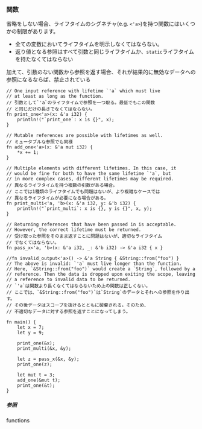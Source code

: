 ### 関数

省略をしない場合、ライフタイムのシグネチャ(e.g.
`<'a>`)を持つ関数にはいくつかの制限があります。

-   全ての変数においてライフタイムを明示しなくてはならない。
-   返り値となる参照はすべて引数と同じライフタイムか、`static`ライフタイムを持たなくてはならない

加えて、引数のない関数から参照を返す場合、それが結果的に無効なデータへの参照になるならば、禁止されている

    // One input reference with lifetime `'a` which must live
    // at least as long as the function.
    // 引数として`'a`のライフタイムで参照を一つ取る。最低でもこの関数
    // と同じだけの長さでなくてはならない。
    fn print_one<'a>(x: &'a i32) {
        println!("`print_one`: x is {}", x);
    }

    // Mutable references are possible with lifetimes as well.
    // ミュータブルな参照でも同様
    fn add_one<'a>(x: &'a mut i32) {
        *x += 1;
    }

    // Multiple elements with different lifetimes. In this case, it
    // would be fine for both to have the same lifetime `'a`, but
    // in more complex cases, different lifetimes may be required.
    // 異なるライフタイムを持つ複数の引数がある場合。
    // ここでは1種類のライフタイムでも問題はないが、より複雑なケースでは
    // 異なるライフタイムが必要になる場合がある。
    fn print_multi<'a, 'b>(x: &'a i32, y: &'b i32) {
        println!("`print_multi`: x is {}, y is {}", x, y);
    }

    // Returning references that have been passed in is acceptable.
    // However, the correct lifetime must be returned.
    // 受け取った参照をそのまま返すことに問題はないが、適切なライフタイム
    // でなくてはならない。
    fn pass_x<'a, 'b>(x: &'a i32, _: &'b i32) -> &'a i32 { x }

    //fn invalid_output<'a>() -> &'a String { &String::from("foo") }
    // The above is invalid: `'a` must live longer than the function.
    // Here, `&String::from("foo")` would create a `String`, followed by a
    // reference. Then the data is dropped upon exiting the scope, leaving
    // a reference to invalid data to be returned.
    // `'a`は関数より長くなくてはならないため上の関数は正しくない。
    // ここでは、`&String::from("foo")`は`String`のデータとそれへの参照を作り出す。
    // その後データはスコープを抜けるとともに破棄される。そのため、
    // 不適切なデータに対する参照を返すことになってしまう。

    fn main() {
        let x = 7;
        let y = 9;
        
        print_one(&x);
        print_multi(&x, &y);
        
        let z = pass_x(&x, &y);
        print_one(z);

        let mut t = 3;
        add_one(&mut t);
        print_one(&t);
    }

##### 参照

functions


